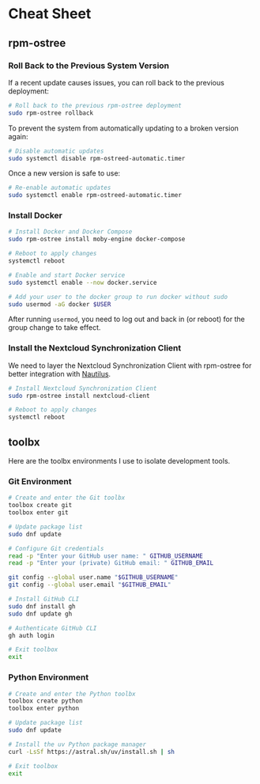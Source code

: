 # Cheat Sheet

## rpm-ostree

### Roll Back to the Previous System Version

If a recent update causes issues, you can roll back to the previous deployment:

```bash
# Roll back to the previous rpm-ostree deployment
sudo rpm-ostree rollback
```

To prevent the system from automatically updating to a broken version again:

```bash
# Disable automatic updates
sudo systemctl disable rpm-ostreed-automatic.timer
```

Once a new version is safe to use:

```bash
# Re-enable automatic updates
sudo systemctl enable rpm-ostreed-automatic.timer
```

### Install Docker

```bash
# Install Docker and Docker Compose
sudo rpm-ostree install moby-engine docker-compose

# Reboot to apply changes
systemctl reboot

# Enable and start Docker service
sudo systemctl enable --now docker.service

# Add your user to the docker group to run docker without sudo
sudo usermod -aG docker $USER
```

After running `usermod`, you need to log out and back in (or reboot) for the group change to take effect.

### Install the Nextcloud Synchronization Client

We need to layer the Nextcloud Synchronization Client with rpm-ostree for better integration with [Nautilus](https://apps.gnome.org/de/Nautilus/).

```bash
# Install Nextcloud Synchronization Client
sudo rpm-ostree install nextcloud-client

# Reboot to apply changes
systemctl reboot
```

## toolbx

Here are the toolbx environments I use to isolate development tools.

### Git Environment

```bash
# Create and enter the Git toolbx
toolbox create git
toolbox enter git

# Update package list
sudo dnf update

# Configure Git credentials
read -p "Enter your GitHub user name: " GITHUB_USERNAME
read -p "Enter your (private) GitHub email: " GITHUB_EMAIL

git config --global user.name "$GITHUB_USERNAME"
git config --global user.email "$GITHUB_EMAIL"

# Install GitHub CLI
sudo dnf install gh
sudo dnf update gh

# Authenticate GitHub CLI
gh auth login

# Exit toolbox
exit
```

### Python Environment

```bash
# Create and enter the Python toolbx
toolbox create python
toolbox enter python

# Update package list
sudo dnf update

# Install the uv Python package manager
curl -LsSf https://astral.sh/uv/install.sh | sh

# Exit toolbox
exit
```
